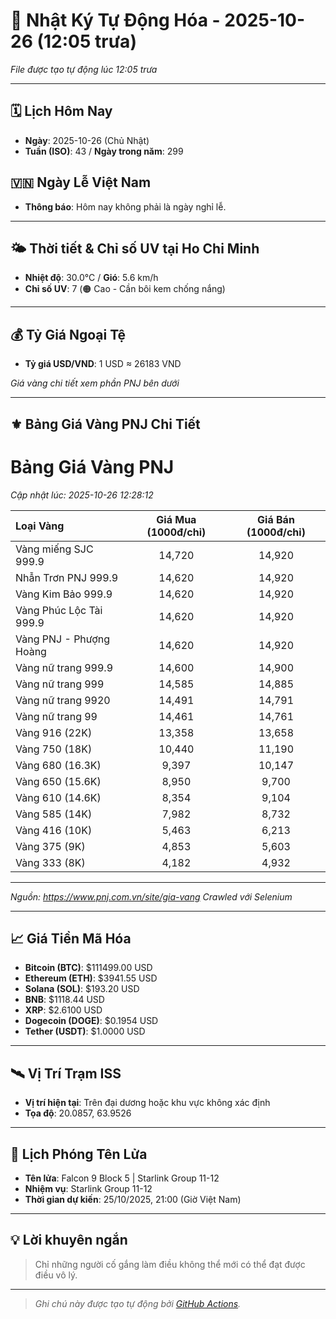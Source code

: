 # 🚀 Nhật Ký Tự Động Hóa - 2025-10-26 (12:05 trưa)

*File được tạo tự động lúc 12:05 trưa*

---
<!-- CALENDAR-MODULE -->
## 🗓️ Lịch Hôm Nay
- **Ngày**: 2025-10-26 (Chủ Nhật)
- **Tuần (ISO)**: 43 / **Ngày trong năm**: 299

<!-- HOLIDAY-MODULE -->
## 🇻🇳 Ngày Lễ Việt Nam
- **Thông báo**: Hôm nay không phải là ngày nghỉ lễ.

---
<!-- WEATHER-UV-MODULE -->
## 🌤️ Thời tiết & Chỉ số UV tại Ho Chi Minh
- **Nhiệt độ**: 30.0°C / **Gió**: 5.6 km/h
- **Chỉ số UV**: 7 (🟠 Cao - Cần bôi kem chống nắng)

---
<!-- FINANCE-MODULE -->
## 💰 Tỷ Giá Ngoại Tệ
- **Tỷ giá USD/VND**: 1 USD ≈ 26183 VND

*Giá vàng chi tiết xem phần PNJ bên dưới*

---
<!-- PNJ-GOLD-MODULE -->
## ⚜️ Bảng Giá Vàng PNJ Chi Tiết

# Bảng Giá Vàng PNJ
*Cập nhật lúc: 2025-10-26 12:28:12*

| Loại Vàng | Giá Mua (1000đ/chỉ) | Giá Bán (1000đ/chỉ) |
|:---|:---:|:---:|
| Vàng miếng SJC 999.9 | 14,720 | 14,920 |
| Nhẫn Trơn PNJ 999.9 | 14,620 | 14,920 |
| Vàng Kim Bảo 999.9 | 14,620 | 14,920 |
| Vàng Phúc Lộc Tài 999.9 | 14,620 | 14,920 |
| Vàng PNJ - Phượng Hoàng | 14,620 | 14,920 |
| Vàng nữ trang 999.9 | 14,600 | 14,900 |
| Vàng nữ trang 999 | 14,585 | 14,885 |
| Vàng nữ trang 9920 | 14,491 | 14,791 |
| Vàng nữ trang 99 | 14,461 | 14,761 |
| Vàng 916 (22K) | 13,358 | 13,658 |
| Vàng 750 (18K) | 10,440 | 11,190 |
| Vàng 680 (16.3K) | 9,397 | 10,147 |
| Vàng 650 (15.6K) | 8,950 | 9,700 |
| Vàng 610 (14.6K) | 8,354 | 9,104 |
| Vàng 585 (14K) | 7,982 | 8,732 |
| Vàng 416 (10K) | 5,463 | 6,213 |
| Vàng 375 (9K) | 4,853 | 5,603 |
| Vàng 333 (8K) | 4,182 | 4,932 |

---
*Nguồn: https://www.pnj.com.vn/site/gia-vang*
*Crawled với Selenium*

---
<!-- CRYPTO-MODULE -->
## 📈 Giá Tiền Mã Hóa
- **Bitcoin (BTC)**: $111499.00 USD
- **Ethereum (ETH)**: $3941.55 USD
- **Solana (SOL)**: $193.20 USD
- **BNB**: $1118.44 USD
- **XRP**: $2.6100 USD
- **Dogecoin (DOGE)**: $0.1954 USD
- **Tether (USDT)**: $1.0000 USD

---
<!-- ISS-MODULE -->
## 🛰️ Vị Trí Trạm ISS
- **Vị trí hiện tại**: Trên đại dương hoặc khu vực không xác định
- **Tọa độ**: 20.0857, 63.9526

---
<!-- LAUNCH-MODULE -->
## 🚀 Lịch Phóng Tên Lửa
- **Tên lửa**: Falcon 9 Block 5 | Starlink Group 11-12
- **Nhiệm vụ**: Starlink Group 11-12
- **Thời gian dự kiến**: 25/10/2025, 21:00 (Giờ Việt Nam)

---
<!-- ADVICE-MODULE -->
## 💡 Lời khuyên ngắn
> Chỉ những người cố gắng làm điều không thể mới có thể đạt được điều vô lý.

---
<!-- FOOTER-MODULE -->
> *Ghi chú này được tạo tự động bởi [GitHub Actions](https://github.com/features/actions).*
